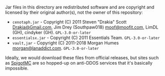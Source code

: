 Jar files in this directory are redistributed software and are copyright and
licensed by their original author(s), not the owner of this repository:

* `cenotaph.jar` - Copyright (C) 2011 Steven "Drakia" Scott <Drakia@Gmail.com>,
  Jim Drey (Southpaw018) <moof@moofit.com>, LimDL (GH), cindyker (GH).
  `GPL-3.0-or-later`
* `essentialsx.jar` - Copyright (C) 2011  Essentials Team. `GPL-3.0-or-later`
* `vault,jar` - Copyright (C) 2011-2018 Morgan Humes <morgan@lanaddict.com>.
  `GPL-3.0-or-later`

Ideally, we would download these files from official releases, but sites
such as [SpigotMC](https://www.spigotmc.org/) are so hopped-up on anti-DDOS
services that it's basically impossible.
